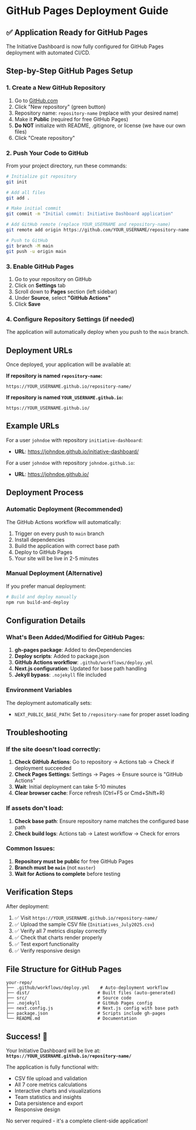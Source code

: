 # GitHub Pages Deployment Guide

## ✅ Application Ready for GitHub Pages

The Initiative Dashboard is now fully configured for GitHub Pages deployment with automated CI/CD.

## Step-by-Step GitHub Pages Setup

### 1. Create a New GitHub Repository

1. Go to [GitHub.com](https://github.com)
2. Click "New repository" (green button)
3. Repository name: `repository-name` (replace with your desired name)
4. Make it **Public** (required for free GitHub Pages)
5. **Do NOT** initialize with README, .gitignore, or license (we have our own files)
6. Click "Create repository"

### 2. Push Your Code to GitHub

From your project directory, run these commands:

```bash
# Initialize git repository
git init

# Add all files
git add .

# Make initial commit
git commit -m "Initial commit: Initiative Dashboard application"

# Add GitHub remote (replace YOUR_USERNAME and repository-name)
git remote add origin https://github.com/YOUR_USERNAME/repository-name.git

# Push to GitHub
git branch -M main
git push -u origin main
```

### 3. Enable GitHub Pages

1. Go to your repository on GitHub
2. Click on **Settings** tab
3. Scroll down to **Pages** section (left sidebar)
4. Under **Source**, select **"GitHub Actions"**
5. Click **Save**

### 4. Configure Repository Settings (if needed)

The application will automatically deploy when you push to the `main` branch.

## Deployment URLs

Once deployed, your application will be available at:

**If repository is named `repository-name`:**
```
https://YOUR_USERNAME.github.io/repository-name/
```

**If repository is named `YOUR_USERNAME.github.io`:**
```
https://YOUR_USERNAME.github.io/
```

## Example URLs

For a user `johndoe` with repository `initiative-dashboard`:
- **URL**: https://johndoe.github.io/initiative-dashboard/

For a user `johndoe` with repository `johndoe.github.io`:
- **URL**: https://johndoe.github.io/

## Deployment Process

### Automatic Deployment (Recommended)
The GitHub Actions workflow will automatically:
1. Trigger on every push to `main` branch
2. Install dependencies
3. Build the application with correct base path
4. Deploy to GitHub Pages
5. Your site will be live in 2-5 minutes

### Manual Deployment (Alternative)
If you prefer manual deployment:

```bash
# Build and deploy manually
npm run build-and-deploy
```

## Configuration Details

### What's Been Added/Modified for GitHub Pages:

1. **gh-pages package**: Added to devDependencies
2. **Deploy scripts**: Added to package.json
3. **GitHub Actions workflow**: `.github/workflows/deploy.yml`
4. **Next.js configuration**: Updated for base path handling
5. **Jekyll bypass**: `.nojekyll` file included

### Environment Variables

The deployment automatically sets:
- `NEXT_PUBLIC_BASE_PATH`: Set to `/repository-name` for proper asset loading

## Troubleshooting

### If the site doesn't load correctly:

1. **Check GitHub Actions**: Go to repository → Actions tab → Check if deployment succeeded
2. **Check Pages Settings**: Settings → Pages → Ensure source is "GitHub Actions"
3. **Wait**: Initial deployment can take 5-10 minutes
4. **Clear browser cache**: Force refresh (Ctrl+F5 or Cmd+Shift+R)

### If assets don't load:

1. **Check base path**: Ensure repository name matches the configured base path
2. **Check build logs**: Actions tab → Latest workflow → Check for errors

### Common Issues:

1. **Repository must be public** for free GitHub Pages
2. **Branch must be `main`** (not `master`)
3. **Wait for Actions to complete** before testing

## Verification Steps

After deployment:

1. ✅ Visit `https://YOUR_USERNAME.github.io/repository-name/`
2. ✅ Upload the sample CSV file (`Initiatives_July2025.csv`)
3. ✅ Verify all 7 metrics display correctly
4. ✅ Check that charts render properly
5. ✅ Test export functionality
6. ✅ Verify responsive design

## File Structure for GitHub Pages

```
your-repo/
├── .github/workflows/deploy.yml    # Auto-deployment workflow
├── dist/                          # Built files (auto-generated)
├── src/                           # Source code
├── .nojekyll                      # GitHub Pages config
├── next.config.js                 # Next.js config with base path
├── package.json                   # Scripts include gh-pages
└── README.md                      # Documentation
```

## Success! 🎉

Your Initiative Dashboard will be live at:
**`https://YOUR_USERNAME.github.io/repository-name/`**

The application is fully functional with:
- CSV file upload and validation
- All 7 core metrics calculations
- Interactive charts and visualizations
- Team statistics and insights
- Data persistence and export
- Responsive design

No server required - it's a complete client-side application!
